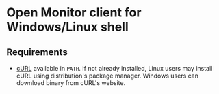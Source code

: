 # Open Monitor client for Windows/Linux shell

## Requirements

 * [cURL](http://curl.haxx.se/) available in `PATH`. If not already installed, Linux users may install cURL using distribution's package manager. Windows users can download binary from cURL's website. 
